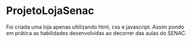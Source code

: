 # ProjetoLojaSenac
Foi criada uma loja apenas ultilizando html, css e javascript. Assim pondo em prática as habilidades desenvolvidas ao decorrer das aulas do SENAC.
